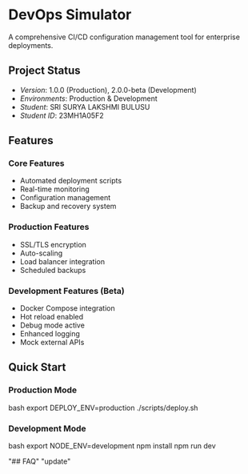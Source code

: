 # DevOps Simulator

A comprehensive CI/CD configuration management tool for enterprise deployments.

## Project Status
- *Version*: 1.0.0 (Production), 2.0.0-beta (Development)
- *Environments*: Production & Development
- *Student*:  SRI SURYA LAKSHMI BULUSU
- *Student ID*: 23MH1A05F2

## Features

### Core Features
- Automated deployment scripts
- Real-time monitoring
- Configuration management
- Backup and recovery system

### Production Features
- SSL/TLS encryption
- Auto-scaling
- Load balancer integration
- Scheduled backups

### Development Features (Beta)
- Docker Compose integration
- Hot reload enabled
- Debug mode active
- Enhanced logging
- Mock external APIs

## Quick Start

### Production Mode
bash
export DEPLOY_ENV=production
./scripts/deploy.sh


### Development Mode
bash
export NODE_ENV=development
npm install
npm run dev

"## FAQ" 
"update" 
